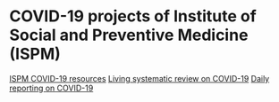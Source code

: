 # COVID-19 projects of Institute of Social and Preventive Medicine (ISPM)

[ISPM COVID-19 resources](https://www.ispm.unibe.ch/research/coronavirus_news/index_eng.html)
[Living systematic review on COVID-19](living-review/)
[Daily reporting on COVID-19](reports/)
